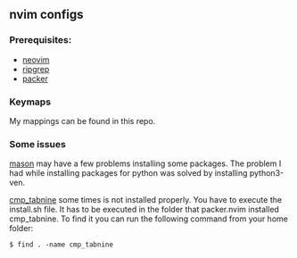 ## nvim configs
### Prerequisites:
- [neovim](https://github.com/neovim/neovim)
- [ripgrep](https://github.com/BurntSushi/ripgrep)
- [packer](https://github.com/wbthomason/packer.nvim)

### Keymaps
My mappings can be found in this repo.

### Some issues

[mason](https://github.com/williamboman/mason.nvim) may have a few problems installing some packages.
The problem I had while installing packages for python was solved by installing python3-ven. <br />

[cmp_tabnine](https://github.com/tzachar/cmp-tabnine) some times is not installed properly. You have to execute the install.sh file.
It has to be executed in the folder that packer.nvim installed cmp_tabnine. To find it you can run the following command from your home folder:

```
$ find . -name cmp_tabnine
```
